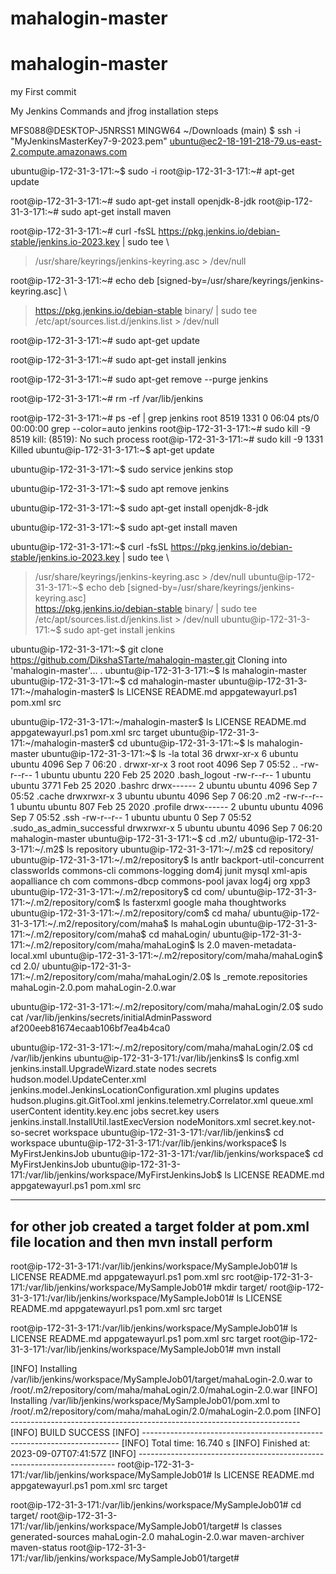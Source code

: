 # mahalogin-master
# mahalogin-master
my First commit



My Jenkins Commands  and jfrog installation steps

MFS088@DESKTOP-J5NRSS1 MINGW64 ~/Downloads (main)
$ ssh -i "MyJenkinsMasterKey7-9-2023.pem" ubuntu@ec2-18-191-218-79.us-east-2.compute.amazonaws.com

ubuntu@ip-172-31-3-171:~$ sudo -i
root@ip-172-31-3-171:~# apt-get update

root@ip-172-31-3-171:~# sudo apt-get install openjdk-8-jdk
root@ip-172-31-3-171:~# sudo apt-get install maven

root@ip-172-31-3-171:~# curl -fsSL https://pkg.jenkins.io/debian-stable/jenkins.io-2023.key | sudo tee \
>   /usr/share/keyrings/jenkins-keyring.asc > /dev/null
> 
root@ip-172-31-3-171:~# echo deb [signed-by=/usr/share/keyrings/jenkins-keyring.asc] \
>   https://pkg.jenkins.io/debian-stable binary/ | sudo tee \
>   /etc/apt/sources.list.d/jenkins.list > /dev/null
> 
root@ip-172-31-3-171:~# sudo apt-get update

root@ip-172-31-3-171:~# sudo apt-get install jenkins

root@ip-172-31-3-171:~# sudo apt-get remove --purge jenkins

root@ip-172-31-3-171:~#  rm -rf /var/lib/jenkins

root@ip-172-31-3-171:~# ps -ef | grep jenkins
root        8519    1331  0 06:04 pts/0    00:00:00 grep --color=auto jenkins
root@ip-172-31-3-171:~# sudo kill -9 8519
kill: (8519): No such process
root@ip-172-31-3-171:~# sudo kill -9 1331
Killed
ubuntu@ip-172-31-3-171:~$ apt-get update

ubuntu@ip-172-31-3-171:~$ sudo service jenkins stop

ubuntu@ip-172-31-3-171:~$ sudo apt remove jenkins

ubuntu@ip-172-31-3-171:~$ sudo apt-get install openjdk-8-jdk

ubuntu@ip-172-31-3-171:~$ sudo apt-get install maven

ubuntu@ip-172-31-3-171:~$ curl -fsSL https://pkg.jenkins.io/debian-stable/jenkins.io-2023.key | sudo tee \
>   /usr/share/keyrings/jenkins-keyring.asc > /dev/null
ubuntu@ip-172-31-3-171:~$ echo deb [signed-by=/usr/share/keyrings/jenkins-keyring.asc] \
>   https://pkg.jenkins.io/debian-stable binary/ | sudo tee \
>   /etc/apt/sources.list.d/jenkins.list > /dev/null
ubuntu@ip-172-31-3-171:~$ sudo apt-get install jenkins

ubuntu@ip-172-31-3-171:~$ git clone https://github.com/DikshaSTarte/mahalogin-master.git
Cloning into 'mahalogin-master'...
.
ubuntu@ip-172-31-3-171:~$ ls
mahalogin-master
ubuntu@ip-172-31-3-171:~$ cd mahalogin-master
ubuntu@ip-172-31-3-171:~/mahalogin-master$ ls
LICENSE  README.md  appgatewayurl.ps1  pom.xml  src


ubuntu@ip-172-31-3-171:~/mahalogin-master$ ls
LICENSE  README.md  appgatewayurl.ps1  pom.xml  src  target
ubuntu@ip-172-31-3-171:~/mahalogin-master$ cd
ubuntu@ip-172-31-3-171:~$ ls
mahalogin-master
ubuntu@ip-172-31-3-171:~$ ls -la
total 36
drwxr-xr-x 6 ubuntu ubuntu 4096 Sep  7 06:20 .
drwxr-xr-x 3 root   root   4096 Sep  7 05:52 ..
-rw-r--r-- 1 ubuntu ubuntu  220 Feb 25  2020 .bash_logout
-rw-r--r-- 1 ubuntu ubuntu 3771 Feb 25  2020 .bashrc
drwx------ 2 ubuntu ubuntu 4096 Sep  7 05:52 .cache
drwxrwxr-x 3 ubuntu ubuntu 4096 Sep  7 06:20 .m2
-rw-r--r-- 1 ubuntu ubuntu  807 Feb 25  2020 .profile
drwx------ 2 ubuntu ubuntu 4096 Sep  7 05:52 .ssh
-rw-r--r-- 1 ubuntu ubuntu    0 Sep  7 05:52 .sudo_as_admin_successful
drwxrwxr-x 5 ubuntu ubuntu 4096 Sep  7 06:20 mahalogin-master
ubuntu@ip-172-31-3-171:~$ cd .m2/
ubuntu@ip-172-31-3-171:~/.m2$ ls
repository
ubuntu@ip-172-31-3-171:~/.m2$ cd repository/
ubuntu@ip-172-31-3-171:~/.m2/repository$ ls
antlr        backport-util-concurrent  classworlds  commons-cli   commons-logging  dom4j  junit  mysql  xml-apis
aopalliance  ch                        com          commons-dbcp  commons-pool     javax  log4j  org    xpp3
ubuntu@ip-172-31-3-171:~/.m2/repository$ cd com/
ubuntu@ip-172-31-3-171:~/.m2/repository/com$ ls
fasterxml  google  maha  thoughtworks
ubuntu@ip-172-31-3-171:~/.m2/repository/com$ cd maha/
ubuntu@ip-172-31-3-171:~/.m2/repository/com/maha$ ls
mahaLogin
ubuntu@ip-172-31-3-171:~/.m2/repository/com/maha$ cd mahaLogin/
ubuntu@ip-172-31-3-171:~/.m2/repository/com/maha/mahaLogin$ ls
2.0  maven-metadata-local.xml
ubuntu@ip-172-31-3-171:~/.m2/repository/com/maha/mahaLogin$ cd 2.0/
ubuntu@ip-172-31-3-171:~/.m2/repository/com/maha/mahaLogin/2.0$ ls
_remote.repositories  mahaLogin-2.0.pom  mahaLogin-2.0.war

ubuntu@ip-172-31-3-171:~/.m2/repository/com/maha/mahaLogin/2.0$ sudo cat /var/lib/jenkins/secrets/initialAdminPassword
af200eeb81674ecaab106bf7ea4b4ca0

ubuntu@ip-172-31-3-171:~/.m2/repository/com/maha/mahaLogin/2.0$ cd /var/lib/jenkins
ubuntu@ip-172-31-3-171:/var/lib/jenkins$ ls
config.xml                                   jenkins.install.UpgradeWizard.state             nodes                     secrets
hudson.model.UpdateCenter.xml                jenkins.model.JenkinsLocationConfiguration.xml  plugins                   updates
hudson.plugins.git.GitTool.xml               jenkins.telemetry.Correlator.xml                queue.xml                 userContent
identity.key.enc                             jobs                                            secret.key                users
jenkins.install.InstallUtil.lastExecVersion  nodeMonitors.xml                                secret.key.not-so-secret  workspace
ubuntu@ip-172-31-3-171:/var/lib/jenkins$ cd workspace
ubuntu@ip-172-31-3-171:/var/lib/jenkins/workspace$ ls
MyFirstJenkinsJob
ubuntu@ip-172-31-3-171:/var/lib/jenkins/workspace$ cd MyFirstJenkinsJob
ubuntu@ip-172-31-3-171:/var/lib/jenkins/workspace/MyFirstJenkinsJob$ ls
LICENSE  README.md  appgatewayurl.ps1  pom.xml  src

--------------------------------------
for other job created a target folder at pom.xml file location and then mvn install perform 
------------------------
root@ip-172-31-3-171:/var/lib/jenkins/workspace/MySampleJob01# ls
LICENSE  README.md  appgatewayurl.ps1  pom.xml  src
root@ip-172-31-3-171:/var/lib/jenkins/workspace/MySampleJob01# mkdir target/
root@ip-172-31-3-171:/var/lib/jenkins/workspace/MySampleJob01# ls
LICENSE  README.md  appgatewayurl.ps1  pom.xml  src  target



root@ip-172-31-3-171:/var/lib/jenkins/workspace/MySampleJob01# ls
LICENSE  README.md  appgatewayurl.ps1  pom.xml  src  target
root@ip-172-31-3-171:/var/lib/jenkins/workspace/MySampleJob01# mvn install

[INFO] Installing /var/lib/jenkins/workspace/MySampleJob01/target/mahaLogin-2.0.war to /root/.m2/repository/com/maha/mahaLogin/2.0/mahaLogin-2.0.war
[INFO] Installing /var/lib/jenkins/workspace/MySampleJob01/pom.xml to /root/.m2/repository/com/maha/mahaLogin/2.0/mahaLogin-2.0.pom
[INFO] ------------------------------------------------------------------------
[INFO] BUILD SUCCESS
[INFO] ------------------------------------------------------------------------
[INFO] Total time:  16.740 s
[INFO] Finished at: 2023-09-07T07:41:57Z
[INFO] ------------------------------------------------------------------------
root@ip-172-31-3-171:/var/lib/jenkins/workspace/MySampleJob01# ls
LICENSE  README.md  appgatewayurl.ps1  pom.xml  src  target

root@ip-172-31-3-171:/var/lib/jenkins/workspace/MySampleJob01# cd target/
root@ip-172-31-3-171:/var/lib/jenkins/workspace/MySampleJob01/target# ls
classes  generated-sources  mahaLogin-2.0  mahaLogin-2.0.war  maven-archiver  maven-status
root@ip-172-31-3-171:/var/lib/jenkins/workspace/MySampleJob01/target#

